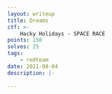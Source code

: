 ```yaml
---
layout: writeup
title: Dreams
ctf: >-
    Hacky Holidays - SPACE RACE
points: 150
solves: 25
tags: 
    - redteam
date: 2021-08-04
description: |-
    
---
```

